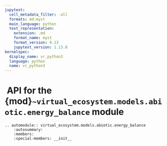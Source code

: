 ```yaml
---
jupytext:
  cell_metadata_filter: -all
  formats: md:myst
  main_language: python
  text_representation:
    extension: .md
    format_name: myst
    format_version: 0.13
    jupytext_version: 1.13.8
kernelspec:
  display_name: vr_python3
  language: python
  name: vr_python3
---
```


#  API for the {mod}`~virtual_ecosystem.models.abiotic.energy_balance` module

```{eval-rst}
.. automodule:: virtual_ecosystem.models.abiotic.energy_balance
    :autosummary:
    :members:
    :special-members: __init__
```
